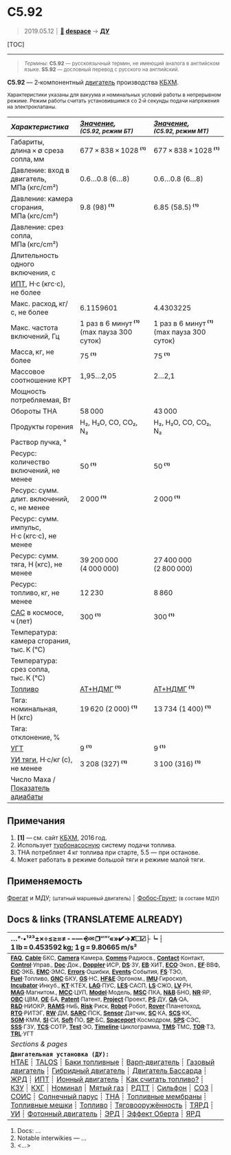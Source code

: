 # С5.92
> 2019.05.12 ┊ **[🚀](../index/index.md) [despace](index.md)** → **[ДУ](ps.md)**

[TOC]

---

> <small>*Термины:* **С5.92** — русскоязычный термин, не имеющий аналога в английском языке. **S5.92** — дословный перевод с русского на английский.</small>

**С5.92** — 2‑компонентный [двигатель](ps.md) производства [КБХМ](zz_kbhm.md).

<small>

Характеристики указаны для вакуума и номинальных условий работы в непрерывном режиме. Режим работы считать установившимся со 2‑й секунды подачи напряжения на электроклапаны.

|*Характеристика*|*[Значение](si.md),<br> <small>(С5.92, режим БТ)</small>*|*[Значение](si.md),<br> <small>(С5.92, режим МТ)</small>*|
|:--|:--|:--|
|Габариты, длина × ∅ среза сопла, мм  |  677 × 838 × 1028 **⁽¹⁾**  | 677 × 838 × 1028 **⁽¹⁾**|
|Давление: вход в двигатель, МПа (кгс/cm²)  | 0.6…0.8 (6…8)  | 0.6…0.8 (6…8) |
|Давление: камера сгорания, МПа (кгс/cm²)  | 9.8 (98) **⁽¹⁾**  | 6.85 (58.5) **⁽¹⁾**  |
|Давление: срез сопла, МПа (кгс/cm²)  |  |  |
|Длительность одного включения, с  |  |  |
|[ИПТ](ing.md), Н·с (кгс·с), не более  |  |  |
|Макс. расход, кг/с, не более  | 6.1159601  | 4.4303225  |
|Макс. частота включений, Гц  |  1 раз в 6 минут **⁽¹⁾**<br> (max пауза 300 суток)  | 1 раз в 6 минут **⁽¹⁾**<br> (max пауза 300 суток) |
|Масса, кг, не более  |  75 **⁽¹⁾**  | 75 **⁽¹⁾**|
|Массовое соотношение КРТ  |  1,95…2,05  |  2…2,1  |
|Мощность потребляемая, Вт  |  |  |
|Обороты ТНА  |  58 000  |  43 000  |
|Продукты горения  |  H₂, H₂O, CO, CO₂, N₂  | H₂, H₂O, CO, CO₂, N₂ |
|Раствор пучка, °  |  |  |
|Ресурс: количество включений, не менее  |  50 **⁽¹⁾**  | 50 **⁽¹⁾**|
|Ресурс: сумм. длит. включений, c, не менее  |  2 000 **⁽¹⁾**  | 2 000 **⁽¹⁾**|
|Ресурс: сумм. импульс, Н·с (кгс·с), не менее  |   |
|Ресурс: сумм. тяга, Н (кгс), не менее  | 39 200 000 (4 000 000)  | 27 400 000 (2 800 000)  |
|Ресурс: топливо, кг, не менее  | 12 230  | 8 860  |
|[САС](lifetime.md) в космосе, ч (лет)  | 300 **⁽¹⁾**| 300 **⁽¹⁾**|
|Температура: камера сгорания, тыс. К (°C)  |  |  |
|Температура: срез сопла, тыс. К (°C)  |  |  |
|[Топливо](fuel.md)  |  [АТ+НДМГ](at_plus.md) **⁽¹⁾**  | [АТ+НДМГ](at_plus.md) **⁽¹⁾**|
|Тяга: номинальная, Н (кгс)  |  19 620 (2 000) **⁽¹⁾**  |  13 734 (1 400) **⁽¹⁾**  |
|Тяга: отклонение, %  |  |  |
|[УГТ](trl.md)|  9 **⁽¹⁾**  | 9 **⁽¹⁾**|
|[УИ тяги](isp.md), Н·с/кг (с), не менее  |  3 208 (327) **⁽¹⁾**  |  3 100 (316) **⁽¹⁾**  |
|Число Маха / [Показатель адиабаты](heat_cr.md)  |  |  |

</small>



<p style="page-break-after:always"> </p>

## Примечания
   1. **[1]** — см. сайт [КБХМ](zz_kbhm.md), 2016 год.
   1. Использует [турбонасосную](turbopump.md) систему подачи топлива.
   1. ТНА потребляет 4 кг топлива при старте, 5.5 — при останове.
   1. Может работать в режиме большой тяги и режиме малой тяги.



## Применяемость
[Фрегат](фрегат.md) и МДУ; <small>(штатный маршевый двигатель)</small> ┊ [Фобос‑Грунт](фобос_грунт.md); <small>(в составе МДУ)</small>



<p style="page-break-after:always"> </p>

## Docs & links (TRANSLATEME ALREADY)
|…°·•¹²³±×÷≤≥≈≠ ‑ −— ⎆✉ ❐“”’«»✔→✘☐☑├┕┆ 1 lb = 0.453592 kg; 1 g = 9.80665 m/s²|
|:--|
|<small>**[FAQ](faq.md)**, **[Cable](cable.md)**·БКС, **[Camera](camera.md)**·Камера, **[Comms](comms.md)**·Радиосв., **[Contact](contact.md)**·Контакт, **[Control](control.md)**·Управ., **[Doc](doc.md)**·Док., **[Doppler](doppler.md)**·ИСР, **[DS](ds.md)**·ЗУ, **[EB](eb.md)**·ХИТ, **[ECO](ecology.md)**·Экол., **[EF](ef.md)**·ВВФ, **[ElC](elc.md)**·ЭКБ, **[EMC](emc.md)**·ЭМС, **[Errors](error.md)**·Ошибки, **[Events](event.md)**·События, **[FS](fs.md)**·ТЭО, **[Fuel](fuel.md)**·Топливо, **[GNC](gnc.md)**·БКУ, **[GS](scs.md)**·НС, **[HF&E](hfe.md)**·Эргоном., **[IMU](imu.md)**·Гироскоп, **[Incubator](incubator.md)**·Инкуб., **[KT](kt.md)**·КТЕХ, **[LAG](lag.md)**·ПУC, **[LES](les.md)**·САСП, **[LS](ls.md)**·СЖО, **[LV](lv.md)**·РН, **[MAG](mag.md)**·Магнитом., **[MCC](mcc.md)**·ЦУП, **[Model](model.md)**·Модель, **[MSC](sc.md)**·ПКА, **[N&B](nnb.md)**·БНО, **[NR](nr.md)**·ЯР, **[OBC](obc.md)**·ЦВМ, **[OE](oe.md)**·БА, **[Patent](патент.md)**·Патент, **[Project](project.md)**·Проект, **[PS](ps.md)**·ДУ, **[QA](quality.md)**·QA, **[R&D](rnd.md)**·НИОКР, **[RAMS](rams.md)**·НиБ, **[Risk](risk.md)**·Риск, **[Robot](robotics.md)**·Робот, **[Rover](rover.md)**·Планетоход, **[RTG](rtg.md)**·РИТЭГ, **[RW](rw.md)**·ДМ, **[SARC](sarc.md)**·ПСК, **[Sensor](sensor.md)**·Датчик, **[SC](sc.md)**·КА, **[SCS](scs.md)**·КК, **[SGM](sgm.md)**·КММ, **[SI](si.md)**·СИ, **[Soft](soft.md)**·ПО, **[SP](sp.md)**·БС, **[Spaceport](spaceport.md)**·Космодром, **[SPS](sps.md)**·СЭС, **[SSS](sss.md)**·ГЗУ, **[TCS](tcs.md)**·СОТР, **[Test](test.md)**·ЭО, **[Timeline](timeline.md)**·Циклограмма, **[TMS](tms.md)**·ТМС, **[TOR](tor.md)**·ТЗ, **[TRL](trl.md)**·УГТ</small>|
|*Sections & pages*|
|**`Двигательная установка (ДУ):`**<br> [HTAE](htae.md) ┊ [TALOS](talos.md) ┊ [Баки топливные](fuel_tank.md) ┊ [Варп‑двигатель](warp_drive.md) ┊ [Газовый двигатель](cgt.md) ┊ [Гибридный двигатель](гбрд.md) ┊ [Двигатель Бассарда](bussard_ramjet.md) ┊ [ЖРД](lpr.md) ┊ [ИПТ](ing.md) ┊ [Ионный двигатель](иод.md) ┊ [Как считать топливо?](si.md) ┊ [КЗУ](cinu.md) ┊ [КХГ](cgs.md) ┊ [Номинал](nominal.md) ┊ [Мятый газ](exhsteam.md) ┊ [РДТТ](spr.md) ┊ [Сильфон](сильфон.md) ┊ [СОЗ](соз.md) ┊ [СОИС](соис.md) ┊ [Солнечный парус](солнечный_парус.md) ┊ [ТНА](turbopump.md) ┊ [Топливные мембраны](топливные_мембраны.md) ┊ [Топливные мешки](топливные_мешки.md) ┊ [Топливо](fuel.md) ┊ [Тяговооружённость](ttwr.md) ┊ [ТЯРД](тярд.md) ┊ [УИ](isp.md) ┊ [Фотонный двигатель](фотонный_двигатель.md) ┊ [ЭРД](epsp.md) ┊ [Эффект Оберта](oberth_eff.md) ┊ [ЯРД](ntr.md) |

   1. Docs: …
   1. Notable interwikies — …
   1. <…>
